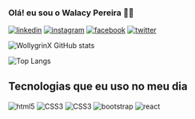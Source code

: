 ### Olá! eu sou o Walacy Pereira 🤙🏼



[![linkedin](https://img.shields.io/badge/LinkedIn-0077B5?style=for-the-badge&logo=linkedin&logoColor=white)](https://www.linkedin.com/in/walacy-pereira-86308959)
[![instagram](https://img.shields.io/badge/Instagram-E4405F?style=for-the-badge&logo=instagram&logoColor=white)](https://www.instagram.com/costagrinxkkk/)
[![facebook](https://img.shields.io/badge/Facebook-1877F2?style=for-the-badge&logo=facebook&logoColor=white)](https://www.facebook.com/wallace.costa.716/)
[![twitter](https://img.shields.io/badge/Twitter-1DA1F2?style=for-the-badge&logo=twitter&logoColor=white)](https://twitter.com/wollygr1nx)


![WollygrinX GitHub stats](https://github-readme-stats.vercel.app/api?username=wollygrinx&show_icons=true&theme=dracula)

![Top Langs](https://github-readme-stats.vercel.app/api/top-langs/?username=wollygrinx&compact=true)

## Tecnologias que eu uso no meu dia

<div style="display:inline_block">
<img align="center" alt="html5" src="https://img.shields.io/badge/HTML5-E34F26?style=for-the-badge&logo=html5&logoColor=white">
<img align="center" alt="CSS3" src="https://img.shields.io/badge/CSS3-1572B6?style=for-the-badge&logo=css3&logoColor=white">
<img align="center" alt="CSS3" src="https://img.shields.io/badge/JavaScript-323330?style=for-the-badge&logo=javascript&logoColor=F7DF1E">
<img align="center" alt="bootstrap" src="https://img.shields.io/badge/Bootstrap-563D7C?style=for-the-badge&logo=bootstrap&logoColor=white">
<img align="center" alt="react" src="https://img.shields.io/badge/React-20232A?style=for-the-badge&logo=react&logoColor=61DAFB">
</div>
